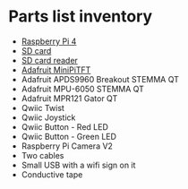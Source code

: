 # Parts list inventory

- [Raspberry Pi 4](https://www.adafruit.com/product/4296)
- [SD card](https://www.bhphotovideo.com/c/product/1536561-REG/silicon_power_sp032gbsthbv1v20sp_32gb_elite_a1_uhs_1.html/reviews)
- [SD card reader](https://www.bhphotovideo.com/c/product/751120-REG/Iogear_GFR204SD_10_in_1_USB_2_0_SD_MicroSD_MMC.html)
- [Adafruit MiniPiTFT](https://www.adafruit.com/product/4393)
- Adafruit APDS9960 Breakout STEMMA QT
- Adafruit MPU-6050 STEMMA QT
- Adafruit MPR121 Gator QT
- Qwiic Twist
- Qwiic Joystick
- Qwiic Button - Red LED
- Qwiic Button - Green LED
- Raspberry Pi Camera V2
- Two cables
- Small USB with a wifi sign on it
- Conductive tape
